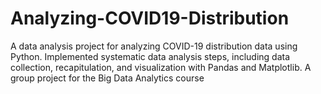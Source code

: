 # Analyzing-COVID19-Distribution
A data analysis project for analyzing COVID-19 distribution data using Python. Implemented systematic data analysis steps, including data collection, recapitulation, and visualization with Pandas and Matplotlib. A group project for the Big Data Analytics course
